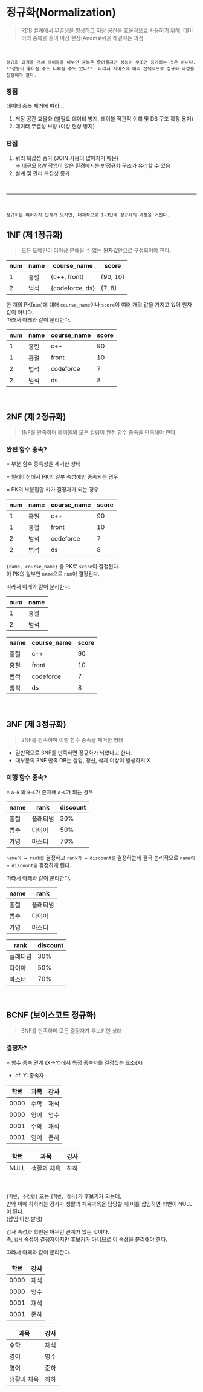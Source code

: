 # 정규화(Normalization)

> RDB 설계에서 무결성을 향상하고 저장 공간을 효율적으로 사용하기 위해,
> 데이터의 중복을 줄여 이상 현상(Anomaly)을 해결하는 과정

</br>

<aside>

`정규화 과정을 거쳐 테이블을 나누면 중복은 줄어들지만 성능이 무조건 증가하는 것은 아니다. **성능이 좋아질 수도 나빠질 수도 있다**. 따라서 서비스에 따라 선택적으로 정규화 과정을 진행해야 한다.`

</aside>

### 장점

데이터 중복 제거에 따라...

1. 저장 공간 효율화 (불필요 데이터 방지, 테이블 직관적 이해 및 DB 구조 확장 용이)
2. 데이터 무결성 보장 (이상 현상 방지)

### 단점

1. 쿼리 복잡성 증가 (JOIN 사용이 많아지기 때문) </br>
   → 대규모 RW 작업이 많은 환경에서는 반정규화 구조가 유리할 수 있음
2. 설계 및 관리 복잡성 증가

<aside>

</br>

---

</br>

`정규화는 여러가지 단계가 있지만, 대체적으로 1~3단계 정규화의 과정을 거친다.`

</aside>

## 1NF (제 1정규화)

> 모든 도메인이 더이상 분해될 수 없는 **원자값**만으로 구성되어야 한다.

| num | name | course_name     | score    |
| --- | ---- | --------------- | -------- |
| 1   | 홍철 | {c++, front}    | {90, 10} |
| 2   | 범석 | {codeforce, ds} | {7, 8}   |

한 개의 PK(`num`)에 대해 `course_name`이나 `score`이 여러 개의 값을 가지고 있어 원자값이 아니다. </br>
따라서 아래와 같이 분리한다.

| num | name | course_name | score |
| --- | ---- | ----------- | ----- |
| 1   | 홍철 | c++         | 90    |
| 1   | 홍철 | front       | 10    |
| 2   | 범석 | codeforce   | 7     |
| 2   | 범석 | ds          | 8     |

</br>

## 2NF (제 2정규화)

> 1NF를 만족하며 테이블의 모든 컬럼이 완전 함수 종속을 만족해야 한다.

### 완전 함수 종속?

= 부분 함수 종속성을 제거한 상태

= 릴레이션에서 PK의 일부 속성에만 종속되는 경우

= PK의 부분집합 키가 결정자가 되는 경우

| num | name | course_name | score |
| --- | ---- | ----------- | ----- |
| 1   | 홍철 | c++         | 90    |
| 1   | 홍철 | front       | 10    |
| 2   | 범석 | codeforce   | 7     |
| 2   | 범석 | ds          | 8     |

`{name, course_name}` 을 PK로 `score`이 결정된다. </br>
이 PK의 일부인 `name`으로 `num`이 결정된다.

따라서 아래와 같이 분리한다.

| num | name |
| --- | ---- |
| 1   | 홍철 |
| 2   | 범석 |

| name | course_name | score |
| ---- | ----------- | ----- |
| 홍철 | c++         | 90    |
| 홍철 | front       | 10    |
| 범석 | codeforce   | 7     |
| 범석 | ds          | 8     |

</br>

## 3NF (제 3정규화)

> 2NF를 만족하며 이행 함수 종속을 제거한 형태

- 일반적으로 3NF를 만족하면 정규화가 되었다고 한다.
- 대부분의 3NF 만족 DB는 삽입, 갱신, 삭제 이상이 발생하지 X

### 이행 함수 종속?

= `A→B` 와 `B→C`가 존재해 `A→C`가 되는 경우

| name | rank     | discount |
| ---- | -------- | -------- |
| 홍철 | 플래티넘 | 30%      |
| 범수 | 다이아   | 50%      |
| 가영 | 마스터   | 70%      |

`name이 → rank를` 결정하고 `rank가 → discount를` 결정하는데 결국 논리적으로 `name이 → discount를` 결정하게 된다.

따라서 아래와 같이 분리한다.

| name | rank     |
| ---- | -------- |
| 홍철 | 플래티넘 |
| 범수 | 다이아   |
| 가영 | 마스터   |

| rank     | discount |
| -------- | -------- |
| 플래티넘 | 30%      |
| 다이아   | 50%      |
| 마스터   | 70%      |

 </br>

## BCNF (보이스코드 정규화)

> 3NF를 만족하며 모든 결정자가 후보키인 상태

### 결정자?

= 함수 종속 관계 (X→Y)에서 특정 종속자를 결정짓는 요소(X)

- cf. Y: 종속자

| 학번 | 과목 | 강사 |
| ---- | ---- | ---- |
| 0000 | 수학 | 재석 |
| 0000 | 영어 | 명수 |
| 0001 | 수학 | 재석 |
| 0001 | 영어 | 준하 |

| 학번 | 과목        | 강사 |
| ---- | ----------- | ---- |
| NULL | 생활과 체육 | 하하 |

 </br>

`{학번, 수강명}` 또는 `{학번, 강사}`가 후보키가 되는데, </br>
만약 이때 하하라는 강사가 생활과 체육과목을 담당할 때 이를 삽입하면 학번이 NULL이 된다. </br>
(삽입 이상 발생)

강사 속성과 학번은 아무런 관계가 없는 것이다. </br>
즉, `강사` 속성이 결정자이지만 후보키가 아니므로 이 속성을 분리해야 한다.

따라서 아래와 같이 분리한다.

| 학번 | 강사 |
| ---- | ---- |
| 0000 | 재석 |
| 0000 | 명수 |
| 0001 | 재석 |
| 0001 | 준하 |

| 과목        | 강사 |
| ----------- | ---- |
| 수학        | 재석 |
| 영어        | 명수 |
| 영어        | 준하 |
| 생활과 체육 | 하하 |
